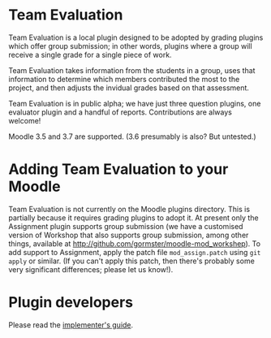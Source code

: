 # Team Evaluation

Team Evaluation is a local plugin designed to be adopted by grading plugins which offer group submission; in other words, plugins where a group will receive a single grade for a single piece of work.

Team Evaluation takes information from the students in a group, uses that information to determine which members contributed the most to the project, and then adjusts the invidual grades based on that assessment.

Team Evaluation is in public alpha; we have just three question plugins, one evaluator plugin and a handful of reports. Contributions are always welcome!

Moodle 3.5 and 3.7 are supported. (3.6 presumably is also? But untested.)

# Adding Team Evaluation to your Moodle

Team Evaluation is not currently on the Moodle plugins directory. This is partially because it requires grading plugins to adopt it. At present only the Assignment plugin supports group submission (we have a customised version of Workshop that also supports group submission, among other things, available at http://github.com/gormster/moodle-mod_workshep). To add support to Assignment, apply the patch file `mod_assign.patch` using `git apply` or similar. (If you can't apply this patch, then there's probably some very significant differences; please let us know!).

# Plugin developers

Please read the [implementer's guide](/IMPLEMENTERS.md).